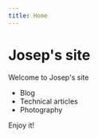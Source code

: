 ```yaml
---
title: Home
---
```

# Josep's site

Welcome to Josep's site

*	Blog
*	Technical articles
*	Photography

Enjoy it!


